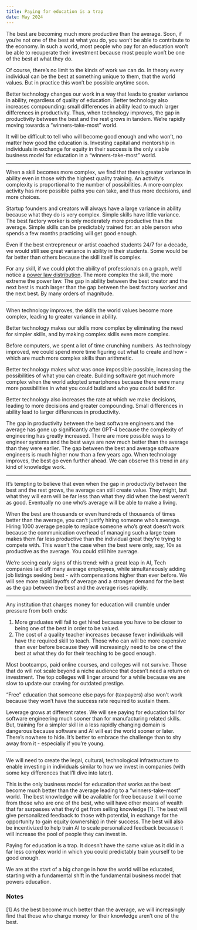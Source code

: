 ```yaml
---
title: Paying for education is a trap
date: May 2024
---
```


The best are becoming much more productive than the average. Soon, if you’re not one of the best at what you do, you won’t be able to contribute to the economy. In such a world, most people who pay for an education won’t be able to recuperate their investment because most people won’t be one of the best at what they do.

Of course, there’s no limit to the kinds of work we can do. In theory every individual can be the best at something unique to them, that the world values. But in practice this won’t be possible anytime soon.

Better technology changes our work in a way that leads to greater variance in ability, regardless of quality of education. Better technology also increases compounding: small differences in ability lead to much larger differences in productivity. Thus, when technology improves, the gap in productivity between the best and the rest grows in tandem. We’re rapidly moving towards a “winners-take-most” world.

It will be difficult to tell who will become good enough and who won’t, no matter how good the education is. Investing capital and mentorship in individuals in exchange for equity in their success is the only viable business model for education in a “winners-take-most” world.

---

When a skill becomes more complex, we find that there’s greater variance in ability even in those with the highest quality training. An activity’s complexity is proportional to the number of possibilities. A more complex activity has more possible paths you can take, and thus more decisions, and more choices.

Startup founders and creators will always have a large variance in ability because what they do is very complex. Simple skills have little variance. The best factory worker is only moderately more productive than the average. Simple skills can be predictably trained for: an able person who spends a few months practicing will get good enough.

Even if the best entrepreneur or artist coached students 24/7 for a decade, we would still see great variance in ability in their students. Some would be far better than others because the skill itself is complex.

For any skill, if we could plot the ability of professionals on a graph, we’d notice a [power law distribution](https://en.wikipedia.org/wiki/Power_law). The more complex the skill, the more extreme the power law. The gap in ability between the best creator and the next best is much larger than the gap between the best factory worker and the next best. By many orders of magnitude.

---

When technology improves, the skills the world values become more complex, leading to greater variance in ability.

Better technology makes our skills more complex by eliminating the need for simpler skills, and by making complex skills even more complex.

Before computers, we spent a lot of time crunching numbers. As technology improved, we could spend more time figuring out what to create and how - which are much more complex skills than arithmetic.

Better technology makes what was once impossible possible, increasing the possibilities of what you can create. Building software got much more complex when the world adopted smartphones because there were many more possibilities in what you could build and who you could build for.

Better technology also increases the rate at which we make decisions, leading to more decisions and greater compounding. Small differences in ability lead to larger differences in productivity.

The gap in productivity between the best software engineers and the average has gone up significantly after GPT-4 because the complexity of engineering has greatly increased. There are more possible ways to engineer systems and the best ways are now much better than the average than they were earlier. The gap between the best and average software engineers is much higher now than a few years ago. When technology improves, the best go even further ahead. We can observe this trend in any kind of knowledge work.

---

It’s tempting to believe that even when the gap in productivity between the best and the rest grows, the average can still create value. They might, but what they will earn will be far less than what they did when the best weren’t as good. Eventually no one who’s average will be able to make a living.

When the best are thousands or even hundreds of thousands of times better than the average, you can’t justify hiring someone who’s average. Hiring 1000 average people to replace someone who’s great doesn’t work because the communication overhead of managing such a large team makes them far less productive than the individual great they’re trying to compete with. This wasn’t the case when the best were only, say, 10x as productive as the average. You could still hire average.

We’re seeing early signs of this trend: with a great leap in AI, Tech companies laid off many average employees, while simultaneously adding job listings seeking best - with compensations higher than ever before. We will see more rapid layoffs of average and a stronger demand for the best as the gap between the best and the average rises rapidly.

---

Any institution that charges money for education will crumble under pressure from both ends:

1. More graduates will fail to get hired because you have to be closer to being one of the best in order to be valued.
2. The cost of a quality teacher increases because fewer individuals will have the required skill to teach. Those who can will be more expensive than ever before because they will increasingly need to be one of the best at what they do for their teaching to be good enough.

Most bootcamps, paid online courses, and colleges will not survive. Those that do will not scale beyond a niche audience that doesn’t need a return on investment. The top colleges will linger around for a while because we are slow to update our craving for outdated prestige.

“Free” education that someone else pays for (taxpayers) also won’t work because they won’t have the success rate required to sustain them.

Leverage grows at different rates. We will see paying for education fail for software engineering much sooner than for manufacturing related skills. But, training for a simpler skill in a less rapidly changing domain is dangerous because software and AI will eat the world sooner or later. There’s nowhere to hide. It’s better to embrace the challenge than to shy away from it - especially if you’re young.

---

We will need to create the legal, cultural, technological infrastructure to enable investing in individuals similar to how we invest in companies (with some key differences that I’ll dive into later).

This is the only business model for education that works as the best become much better than the average leading to a “winners-take-most” world. The best knowledge will be available for free because it will come from those who are one of the best, who will have other means of wealth that far surpasses what they’d get from selling knowledge [1]. The best will give personalized feedback to those with potential, in exchange for the opportunity to gain equity (ownership) in their success. The best will also be incentivized to help train AI to scale personalized feedback because it will increase the pool of people they can invest in.

Paying for education is a trap. It doesn’t have the same value as it did in a far less complex world in which you could predictably train yourself to be good enough.

We are at the start of a big change in how the world will be educated, starting with a fundamental shift in the fundamental business model that powers education.

### Notes

[1] As the best become much better than the average, we will increasingly find that those who charge money for their knowledge aren’t one of the best.